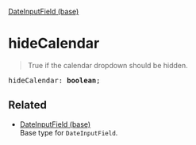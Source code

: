 [DateInputField (base)](DateInputField_base.md)

# hideCalendar

> True if the calendar dropdown should be hidden.

<pre class="docgen_signature">hideCalendar: <b>boolean</b>;</pre>

## Related

- [<!--{ref:type}-->DateInputField (base)](DateInputField_base.md) \
    Base type for `DateInputField`.
